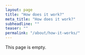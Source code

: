 ```yaml
---
layout: page
title: "How does it work?"
meta_title: "How does it work?"
subheadline: ""
teaser: ""
permalink: "/about/how-it-works/"
---
```


This page is empty.